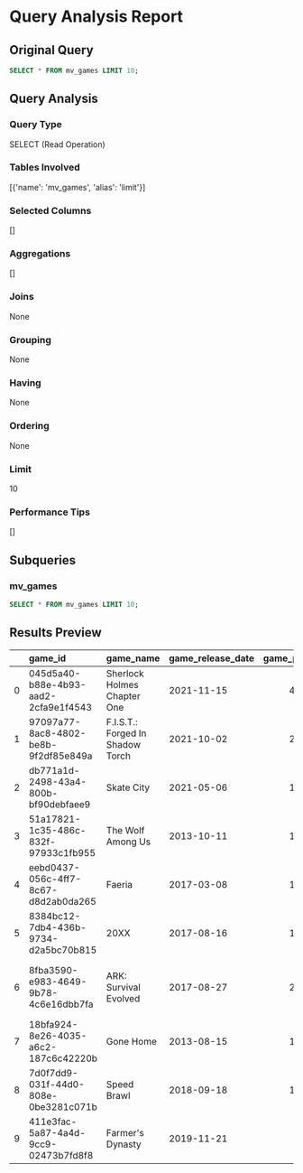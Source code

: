 # Query Analysis Report

## Original Query
```sql
SELECT * FROM mv_games LIMIT 10;
```

## Query Analysis

### Query Type
SELECT (Read Operation)

### Tables Involved
[{'name': 'mv_games', 'alias': 'limit'}]

### Selected Columns
[]

### Aggregations
[]

### Joins
None

### Grouping
None

### Having
None

### Ordering
None

### Limit
10

### Performance Tips
[]

## Subqueries

### mv_games
```sql
SELECT * FROM mv_games LIMIT 10;
```

## Results Preview
|    | game_id                              | game_name                        | game_release_date   |   game_price | game_developers                                                    | game_publishers       | game_genres                                        | game_platform   |
|---:|:-------------------------------------|:---------------------------------|:--------------------|-------------:|:-------------------------------------------------------------------|:----------------------|:---------------------------------------------------|:----------------|
|  0 | 045d5a40-b88e-4b93-aad2-2cfa9e1f4543 | Sherlock Holmes Chapter One      | 2021-11-15          |        44.99 | Frogwares                                                          | Frogwares             | Action,Adventure                                   | Steam           |
|  1 | 97097a77-8ac8-4802-be8b-9f2df85e849a | F.I.S.T.: Forged In Shadow Torch | 2021-10-02          |        29.99 | TiGames                                                            | Antiidelay            | Action,Adventure,Indie,RPG,Simulation,Sports       | Steam           |
|  2 | db771a1d-2498-43a4-800b-bf90debfaee9 | Skate City                       | 2021-05-06          |        14.99 | Agens,Room8                                                        | Snowman               | Action,Casual,Indie,Simulation,Sports              | Steam           |
|  3 | 51a17821-1c35-486c-832f-97933c1fb955 | The Wolf Among Us                | 2013-10-11          |        14.99 | Telltale                                                           | Telltale              | Action,Adventure,Casual                            | Steam           |
|  4 | eebd0437-056c-4ff7-8c67-d8d2ab0da265 | Faeria                           | 2017-03-08          |        19.99 | Abrakam Entertainment SA                                           | Versus Evil           | Adventure,Indie,Massively Multiplayer,RPG,Strategy | Steam           |
|  5 | 8384bc12-7db4-436b-9734-d2a5bc70b815 | 20XX                             | 2017-08-16          |        14.99 | Batterystaple Games,Fire Hose Games                                | Batterystaple Games   | Action,Indie                                       | Steam           |
|  6 | 8fba3590-e983-4649-9b78-4c6e16dbb7fa | ARK: Survival Evolved            | 2017-08-27          |        29.99 | Studio Wildcard,Instinct Games,Efecto Studios,Virtual Basement LLC | Studio Wildcard       | Action,Adventure,Indie,Massively Multiplayer,RPG   | Steam           |
|  7 | 18bfa924-8e26-4035-a6c2-187c6c42220b | Gone Home                        | 2013-08-15          |        14.99 | Fullbright                                                         | Fullbright            | Adventure,Indie                                    | Steam           |
|  8 | 7d0f7dd9-031f-44d0-808e-0be3281c071b | Speed Brawl                      | 2018-09-18          |        19.99 | Double Stallion Games                                              | Double Stallion Games | Action,Adventure,Indie                             | Steam           |
|  9 | 411e3fac-5a87-4a4d-9cc9-02473b7fd8f8 | Farmer's Dynasty                 | 2019-11-21          |         8.99 | UMEO Studios                                                       | Toplitz Productions   | Casual,RPG,Simulation,Strategy                     | Steam           |